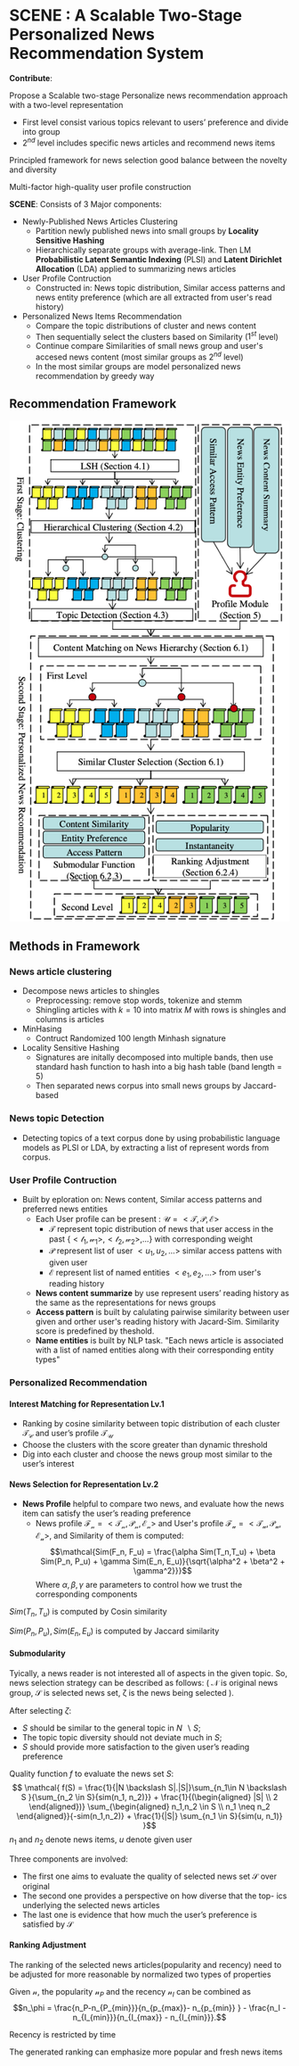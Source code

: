 # SCENE : A Scalable Two-Stage Personalized News Recommendation System

**Contribute**:

Propose a Scalable two-stage Personalize news recommendation approach with a two-level representation
* First level consist various topics relevant to users’ preference and divide into group
* 2$^{nd}$ level includes specific news articles and recommend news items


Principled framework for news selection good balance between the novelty and diversity

Multi-factor high-quality user profile construction

**SCENE**: Consists of 3 Major components:
* Newly-Published News Articles Clustering
  * Partition newly published news into small groups by **Locality Sensitive Hashing**
  * Hierarchically separate groups with average-link. Then LM **Probabilistic Latent Semantic Indexing** (PLSI) and **Latent Dirichlet Allocation** (LDA) applied to summarizing news articles
* User Profile Contruction
  * Constructed in: News topic distribution, Similar access patterns and news entity preference (which are all extracted from user's read history)
* Personalized News Items Recommendation
  * Compare the topic distributions of cluster and news content
  * Then sequentially select the clusters based on Similarity ($1^{st}$ level)
  * Continue compare Similarities of small news group and user's accesed news content (most similar groups as $2^{nd}$ level)
  * In the most similar groups are model personalized news recommendation by greedy way 
## Recommendation Framework

![image](SCENE_Framework1.png)


## Methods in Framework
### News article clustering
* Decompose news articles to shingles 
  * Preprocessing: remove stop words, tokenize and stemm 
  * Shingling articles with $k = 10$ into matrix $M$ with rows is shingles and columns is articles
* MinHasing
  * Contruct Randomized 100 length Minhash signature 
* Locality Sensitive Hashing
  * Signatures are initally decomposed into multiple bands, then use standard hash function  to hash into a big hash table (band length  = 5)
  * Then separated news corpus into small news groups by Jaccard-based

### News topic Detection
* Detecting topics of a text corpus done by using probabilistic language models as  PLSI or LDA, by extracting a list of represent words from corpus. 

### User Profile Contruction
* Built by eploration on: News content, Similar access patterns and preferred news entities
  * Each User profile can be present : $\mathcal{U =<T,P,E>}$
    * $\mathcal{T}$ represent topic distribution of news that user access in the past $\mathcal{\{<t_1, w_1>, <t_2, w_2>,...\}}$ with corresponding weight
    * $\mathcal{P}$ represent list of user $<u_1, u_2,...>$ similar access pattens with given user
    * $\mathcal{E}$ represent list of named entities $<e_1, e_2, ...>$ from user's reading history
  * **News content summarize** by use represent users’ reading history as the same as the representations for news groups
  * **Access pattern** is built by calulating pairwise similarity between user given and orther user's reading history with Jacard-Sim. Similarity score is predefined by theshold.
  * **Name entities** is built by NLP task. "Each news article is associated with a list of named entities along with their corresponding entity types"
  
### Personalized Recommendation
  #### Interest Matching for Representation Lv.1
  * Ranking by cosine similarity between topic distribution of each cluster $\mathcal{T_C}$ and user’s profile $\mathcal{T_U}$
  * Choose the clusters with the score greater than dynamic threshold
  * Dig into each cluster and choose the news group most similar to the user’s interest
  #### News Selection for Representation Lv.2
  * **News Profile** helpful to compare two news, and evaluate how the news item can satisfy the user’s reading preference
    * News profile $\mathcal{F_n = <T_n, P_n, E_n>}$ and User's profile $\mathcal{F_u = <T_u, P_u, E_u>}$, and Similarity of them is computed:
  $$\mathcal{Sim(F_n, F_u) = \frac{\alpha Sim(T_n,T_u) + \beta Sim(P_n, P_u) + \gamma Sim(E_n, E_u)}{\sqrt{\alpha^2 + \beta^2 + \gamma^2}}}$$
  Where ${\alpha, \beta, \gamma}$ are parameters to control how we trust the corresponding components
    
  $Sim(T_n,T_u)$ is computed by Cosin similarity
  
  $Sim(P_n, P_u), Sim(E_n, E_u)$ is computed by Jaccard similarity
  
  #### Submodularity
  Tyically, a news reader is not interested all of aspects in the given topic. So, news selection strategy can be described as follows:
  ( $\mathcal{N}$ is original news group, $\mathcal{S}$ is selected news set, $\mathcal{\zeta}$ is the news being selected ). 
  
  After selecting $\zeta$:
  * $S$ should be similar to the general topic in $N\ \backslash S$;
  * The topic  topic diversity should not deviate much in $S$;
  * $S$ should provide more satisfaction to the given user’s reading preference
  
  Quality function $f$ to evaluate the news set $S$:
  $$
  \mathcal{ f(S) = \frac{1}{|N \backslash S|.|S|}\sum_{n_1\in N \backslash S }{\sum_{n_2 \in S}{sim(n_1, n_2)}} + \frac{1}{(\begin{aligned}
  |S| \\ 2
  \end{aligned})} \sum_{\begin{aligned}
    n_1,n_2 \in S \\
    n_1 \neq n_2
  \end{aligned}}{-sim(n_1,n_2)} + \frac{1}{|S|} \sum_{n_1 \in S}{sim(u, n_1)}
  }$$ 
  $n_1$ and $n_2$ denote news items, $u$ denote given user

  Three components are involved:
  * The first one aims to evaluate the quality of selected news set $\mathcal S$ over original
  * The second one provides a perspective on how diverse that the top- ics underlying the selected news articles
  * The last one is evidence that how much the user’s preference is satisfied by $\mathcal S$ 
  
  #### Ranking Adjustment
  The ranking of the selected news articles(popularity and recency) need to be adjusted for more reasonable by normalized two types of properties

  Given $\mathcal n$, the popularity $\mathcal n_P$ and the recency $\mathcal n_I$ can be combined as
  $$n_\phi = \frac{n_P-n_{P_{min}}}{n_{p_{max}}- n_{p_{min}} } - \frac{n_I - n_{I_{min}}}{n_{I_{max}} - n_{I_{min}}}.$$

  Recency is restricted by time

  The generated ranking can emphasize more popular and fresh news items
